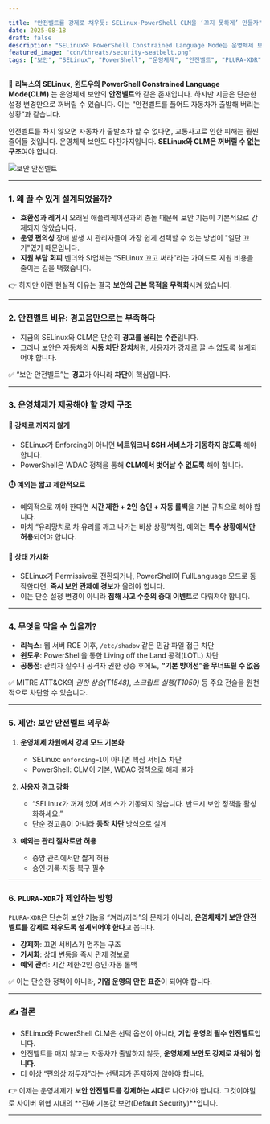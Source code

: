 ```yaml
---

title: "안전벨트를 강제로 채우듯: SELinux·PowerShell CLM을 ‘끄지 못하게’ 만들자"
date: 2025-08-18
draft: false
description: "SELinux와 PowerShell Constrained Language Mode는 운영체제 보안의 안전벨트와 같습니다. 그러나 현재는 사용자가 임의로 해제할 수 있습니다. 왜 강제가 필요하며, 어떤 방식으로 개선해야 하는지 제안합니다."
featured_image: "cdn/threats/security-seatbelt.png"
tags: ["보안", "SELinux", "PowerShell", "운영체제", "안전벨트", "PLURA-XDR"]
---
```


🚦 **리눅스의 SELinux**, **윈도우의 PowerShell Constrained Language Mode(CLM)** 는 운영체제 보안의 **안전벨트**와 같은 존재입니다.
하지만 지금은 단순한 설정 변경만으로 꺼버릴 수 있습니다. 이는 “안전벨트를 풀어도 자동차가 출발해 버리는 상황”과 같습니다.

안전벨트를 차지 않으면 자동차가 출발조차 할 수 없다면, 교통사고로 인한 피해는 훨씬 줄어들 것입니다.
운영체제 보안도 마찬가지입니다. **SELinux와 CLM은 꺼버릴 수 없는 구조**여야 합니다.

![보안 안전벨트](https://blog.plura.io/cdn/threats/security-seatbelt.png)

<!--more-->

---

### 1. **왜 끌 수 있게 설계되었을까?**

* **호환성과 레거시**
  오래된 애플리케이션과의 충돌 때문에 보안 기능이 기본적으로 강제되지 않았습니다.
* **운영 편의성**
  장애 발생 시 관리자들이 가장 쉽게 선택할 수 있는 방법이 "일단 끄기"였기 때문입니다.
* **지원 부담 회피**
  벤더와 SI업체는 “SELinux 끄고 써라”라는 가이드로 지원 비용을 줄이는 길을 택했습니다.

👉 하지만 이런 현실적 이유는 결국 **보안의 근본 목적을 무력화**시켜 왔습니다.

---

### 2. **안전벨트 비유: 경고음만으로는 부족하다**

* 지금의 SELinux와 CLM은 단순히 **경고를 울리는 수준**입니다.
* 그러나 보안은 자동차의 **시동 차단 장치**처럼, 사용자가 강제로 끌 수 없도록 설계되어야 합니다.

✅ “보안 안전벨트”는 **경고**가 아니라 **차단**이 핵심입니다.

---

### 3. **운영체제가 제공해야 할 강제 구조**

#### 🚫 강제로 꺼지지 않게

* SELinux가 Enforcing이 아니면 **네트워크나 SSH 서비스가 기동하지 않도록** 해야 합니다.
* PowerShell은 WDAC 정책을 통해 **CLM에서 벗어날 수 없도록** 해야 합니다.

#### ⏱️ 예외는 짧고 제한적으로

* 예외적으로 꺼야 한다면 **시간 제한 + 2인 승인 + 자동 롤백**을 기본 규칙으로 해야 합니다.
* 마치 “유리망치로 차 유리를 깨고 나가는 비상 상황”처럼, 예외는 **특수 상황에서만 허용**되어야 합니다.

#### 📢 상태 가시화

* SELinux가 Permissive로 전환되거나, PowerShell이 FullLanguage 모드로 동작한다면, **즉시 보안 관제에 경보**가 울려야 합니다.
* 이는 단순 설정 변경이 아니라 **침해 사고 수준의 중대 이벤트**로 다뤄져야 합니다.

---

### 4. **무엇을 막을 수 있을까?**

* **리눅스**: 웹 서버 RCE 이후, `/etc/shadow` 같은 민감 파일 접근 차단
* **윈도우**: PowerShell을 통한 Living off the Land 공격(LOTL) 차단
* **공통점**: 관리자 실수나 공격자 권한 상승 후에도, **“기본 방어선”을 무너뜨릴 수 없음**

✅ MITRE ATT\&CK의 *권한 상승(T1548)*, *스크립트 실행(T1059)* 등 주요 전술을 원천적으로 차단할 수 있습니다.

---

### 5. **제안: 보안 안전벨트 의무화**

1. **운영체제 차원에서 강제 모드 기본화**

   * SELinux: `enforcing=1`이 아니면 핵심 서비스 차단
   * PowerShell: CLM이 기본, WDAC 정책으로 해제 불가

2. **사용자 경고 강화**

   * “SELinux가 꺼져 있어 서비스가 기동되지 않습니다. 반드시 보안 정책을 활성화하세요.”
   * 단순 경고음이 아니라 **동작 차단** 방식으로 설계

3. **예외는 관리 절차로만 허용**

   * 중앙 관리에서만 짧게 허용
   * 승인·기록·자동 복구 필수

---

### 6. **`PLURA-XDR`가 제안하는 방향**

`PLURA-XDR`은 단순히 보안 기능을 “켜라/꺼라”의 문제가 아니라,
**운영체제가 보안 안전벨트를 강제로 채우도록 설계되어야 한다**고 봅니다.

* **강제화**: 끄면 서비스가 멈추는 구조
* **가시화**: 상태 변동을 즉시 관제 경보로
* **예외 관리**: 시간 제한·2인 승인·자동 롤백

✅ 이는 단순한 정책이 아니라, **기업 운영의 안전 표준**이 되어야 합니다.

---

### ✍️ 결론

* SELinux와 PowerShell CLM은 선택 옵션이 아니라, **기업 운영의 필수 안전벨트**입니다.
* 안전벨트를 매지 않고는 자동차가 출발하지 않듯, **운영체제 보안도 강제로 채워야 합니다.**
* 더 이상 “편의상 꺼두자”라는 선택지가 존재하지 않아야 합니다.

👉 이제는 운영체제가 **보안 안전벨트를 강제하는 시대**로 나아가야 합니다.
그것이야말로 사이버 위협 시대의 \*\*진짜 기본값 보안(Default Security)\*\*입니다.

---


